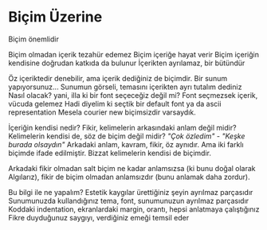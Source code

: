 # Biçim Üzerine

Biçim önemlidir

Biçim olmadan içerik tezahür edemez
Biçim içeriğe hayat verir
Biçim içeriğin kendisine doğrudan katkıda da bulunur
İçerikten ayrılamaz, bir bütündür

Öz içeriktedir denebilir, ama içerik dediğiniz de biçimdir.
Bir sunum yapıyorsunuz...
Sunumun görseli, temasını içerikten ayrı tutalım dediniz
Nasıl olacak? yani, illa ki bir font seçeceğiz değil mi?
Font seçmezsek içerik, vücuda gelemez
Hadi diyelim ki seçtik bir default font ya da ascii representation
Mesela courier new biçimsizdir varsaydık.

İçeriğin kendisi nedir?
Fikir, kelimelerin arkasındaki anlam değil midir?
Kelimelerin kendisi de, söz de biçim değil midir?
*"Çok özledim"* - *"Keşke burada olsaydın"*
Arkadaki anlam, kavram, fikir, öz aynıdır.
Ama iki farklı biçimde ifade edilmiştir.
Bizzat kelimelerin kendisi de biçimdir.

Arkadaki fikir olmadan salt biçim ne kadar anlamsızsa (ki bunu doğal olarak
Algılarız), fikir de biçim olmadan anlamsızdır (bunu anlamak daha zordur).

Bu bilgi ile ne yapalım?
Estetik kaygılar ürettiğiniz şeyin ayrılmaz parçasıdır
Sunumunuzda kullandığınız tema, font, sunumunuzun ayrılmaz parçasıdır
Koddaki indentation, ekranlardaki margin, orantı, hepsi anlatmaya çalıştığınız
Fikre duyduğunuz saygıyı, verdiğiniz emeği temsil eder

